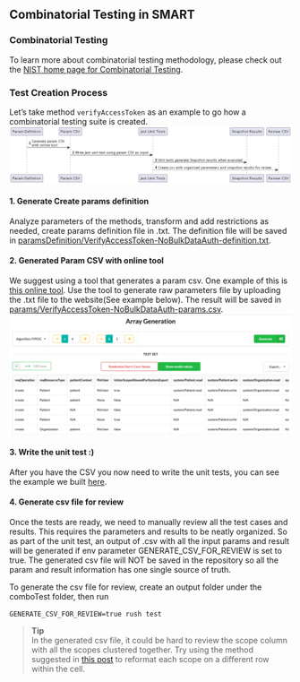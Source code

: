 ## Combinatorial Testing in SMART

### Combinatorial Testing

To learn more about combinatorial testing methodology, please check out the [NIST home page for Combinatorial Testing](https://csrc.nist.gov/projects/automated-combinatorial-testing-for-software).

### Test Creation Process

Let’s take method `verifyAccessToken` as an example to go how a combinatorial testing suite is created.
![alt text](document/combo-test-process.png 'Sequence diagram of combinatorial testing process')

#### 1. Generate Create params definition

Analyze parameters of the methods, transform and add restrictions as needed, create params definition file in .txt.
The definition file will be saved in [paramsDefinition/VerifyAccessToken-NoBulkDataAuth-definition.txt](paramsDefinition/VerifyAccessToken-NoBulkDataAuth-definition.txt).

#### 2. Generated Param CSV with online tool

We suggest using a tool that generates a param csv. One example of this is [this online tool](https://matris.sba-research.org/tools/cagen/#/workspaces). Use the tool to generate raw parameters file
by uploading the .txt file to the website(See example below). The result will be saved in [params/VerifyAccessToken-NoBulkDataAuth-params.csv](params/VerifyAccessToken-NoBulkDataAuth-params.csv).
![alt text](document/param-generation-example.png 'Example generated parameter csv page')

#### 3. Write the unit test :)

After you have the CSV you now need to write the unit tests, you can see the example we built [here](verifyAccessToken-combo.test.ts).

#### 4. Generate csv file for review

Once the tests are ready, we need to manually review all the test cases and results.
This requires the parameters and results to be neatly organized. So as part of the unit test,
an output of .csv with all the input params and result will be generated if env parameter GENERATE_CSV_FOR_REVIEW
is set to true. The generated csv file will NOT be saved in the repository so all the param and result information has
one single source of truth.

To generate the csv file for review, create an output folder under the comboTest folder, then run

```shell
GENERATE_CSV_FOR_REVIEW=true rush test
```

> **Tip**  
> In the generated csv file, it could be hard to review the scope column with all the scopes clustered together. Try using
the method suggested in [this post](https://stackoverflow.com/questions/14856501/substitute-a-comma-with-a-line-break-in-a-cell) to reformat each scope on a different row within the cell.
